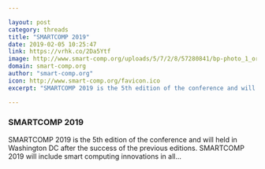 ```yaml
---

layout: post
category: threads
title: "SMARTCOMP 2019"
date: 2019-02-05 10:25:47
link: https://vrhk.co/2Da5Ytf
image: http://www.smart-comp.org/uploads/5/7/2/8/57280841/bp-photo_1_orig.jpg
domain: smart-comp.org
author: "smart-comp.org"
icon: http://www.smart-comp.org/favicon.ico
excerpt: "​SMARTCOMP 2019 is the 5th edition of the conference and will held in Washington DC after the success of the previous editions. SMARTCOMP 2019 will include smart computing innovations in all..."

---
```


### SMARTCOMP 2019

​SMARTCOMP 2019 is the 5th edition of the conference and will held in Washington DC after the success of the previous editions. SMARTCOMP 2019 will include smart computing innovations in all...